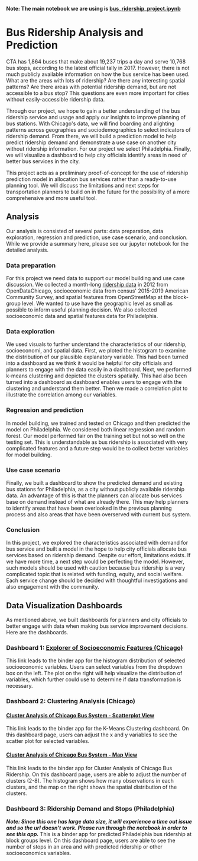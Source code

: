 **Note: The main notebook we are using is [bus_ridership_project.ipynb]()**

# Bus Ridership Analysis and Prediction

CTA has 1,864 buses that make about 19,237 trips a day and serve 10,768 bus stops, according to the latest official tally in 2017. However, there is not much publicly available information on how the bus service has been used. What are the areas with lots of ridership? Are there any interesting spatial patterns? Are there areas with potential ridership demand, but are not accessible to a bus stop? This questions are even more important for cities without easily-accessible ridership data.

Through our project, we hope to gain a better understanding of the bus ridership service and usage and apply our insights to improve planning of bus stations. With Chicago's data, we will find boarding and alighting patterns across geographies and sociodemographics to select indicators of ridership demand. From there, we will build a prediction model to help predict ridership demand and demonstrate a use case on another city without ridership information. For our project we select Philadelphia. Finally, we will visualize a dashboard to help city officials identify areas in need of better bus services in the city.

This project acts as a preliminary proof-of-concept for the use of ridership prediction model in allocation bus services rather than a ready-to-use planning tool. We will discuss the limitations and next steps for transportation planners to build on in the future for the possibility of a more comprehensive and more useful tool.

## Analysis
Our analysis is consisted of several parts: data preparation, data exploration, regression and prediction, use case scenario, and conclusion. While we provide a summary here, please see our jupyter notebook for the detailed analysis.

### Data preparation
For this project we need data to support our model building and use case discussion. We collected a month-long [ridership data](https://data.cityofchicago.org/Transportation/CTA-Ridership-Avg-Weekday-Bus-Stop-Boardings-in-Oc/mq3i-nnqe) in 2012 from OpenDataChicago, socioeconomic data from census' 2015-2019 American Community Survey, and spatial features from OpenStreetMap at the block-group level. We wanted to use have the geographic level as small as possible to inform useful planning decision. We also collected socioeconomic data and spatial features data for Philadelphia.

### Data exploration
We used visuals to further understand the characteristics of our ridership, socioeconomi, and spatial data. First, we ploted the histogram to examine the distribution of our plausible explanatory variable. This had been turned into a dashboard as we think it would be helpful for city officials and planners to engage with the data easily in a dashboard. Next, we performed k-means clustering and depicted the clusters spatially. This had also been turned into a dashboard as dashboard enables users to engage with the clustering and understand them better. Then we made a correlation plot to illustrate the correlation among our variables.

### Regression and prediction
In model building, we trained and tested on Chicago and then predicted the model on Philadelphia. We considered both linear regression and random forest. Our model performed fair on the training set but not so well on the testing set. This is understandable as bus ridership is associated with very complicated features and a future step would be to collect better variables for model building. 

### Use case scenario
Finally, we built a dashboard to show the predicted demand and existing bus stations for Philadelphia, as a city without publicly available ridership data. An advantage of this is that the planners can allocate bus services base on demand instead of what are already there. This may help planners to identify areas that have been overlooked in the previous planning process and also areas that have been overserved with current bus system.

### Conclusion 
In this project, we explored the characteristics associated with demand for bus service and built a model in the hope to help city officials allocate bus services based on ridership demand. Despite our effort, limitations exists. If we have more time, a next step would be perfecting the model. However, such models should be used with caution because bus ridership is a very complicated topic that is related with funding, equity, and social welfare. Each service change should be decided with thoughtful investigations and also engagement with the community.



## Data Visualization Dashboards
As mentioned above, we built dashboards for planners and city officials to better engage with data when making bus service improvement decisions. Here are the dashboards.

### Dashboard 1: [Explorer of Socioeconomic Features (Chicago)](https://mybinder.org/v2/gh/MUSA-550-Fall-2021/final-project-city-hall-llc/HEAD?urlpath=%2Fpanel%2FSocioeconomic_Features_Explorer)
This link leads to the binder app for the histogram distribution of selected socioeconomic variables. Users can select variables from the dropdown box on the left. The plot on the right will help visualize the distribution of variables, which further could use to determine if data transformation is necessary. 

### Dashboard 2: Clustering Analysis (Chicago)
#### [Cluster Analysis of Chicago Bus System - Scatterplot View](https://mybinder.org/v2/gh/MUSA-550-Fall-2021/final-project-city-hall-llc/HEAD?urlpath=%2Fpanel%2FK-Mean_Clustering)
This link leads to the binder app for the K-Means Clustering dashboard. On this dashboard page, users can adjust the x and y variables to see the scatter plot for selected variables. 

#### [Cluster Analysis of Chicago Bus System - Map View](https://mybinder.org/v2/gh/MUSA-550-Fall-2021/final-project-city-hall-llc/HEAD?urlpath=%2Fpanel%2Fcluster_analysis_panel)
This link leads to the binder app for Cluster Analysis of Chicago Bus Ridership. On this dashboard page, users are able to adjust the number of clusters (2-8). The histogram shows how many observations in each clusters, and the map on the right shows the spatial distribution of the clusters.   


### Dashboard 3: Ridership Demand and Stops (Philadelphia) 
***Note: Since this one has large data size, it will experience a time out issue and so the url doesn't work. Please run through the notebook in order to see this app.***
This is a binder app for predicted Philadelphia bus ridership at block groups level. On this dashboard page, users are able to see the number of stops in an area and with predicted ridership or other socioeconomics variables.
